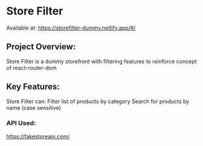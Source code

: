 # Store Filter
Available at: https://storefilter-dummy.netlify.app/#/

## Project Overview:
Store Filter is a dummy storefront with filtering features to reinforce concept of react-router-dom

## Key Features:
Store Filter can:
Filter list of products by category
Search for products by name (case sensitive)

### API Used:
https://fakestoreapi.com/
